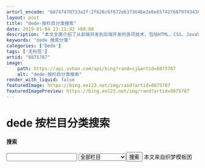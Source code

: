 ```yaml
---
arturl_encode: "68747470733a2f:2f626c6f672e6373646e2e6e65742f68797434383037393238:372f61727469636c652f64657461696c732f38383735373837"
layout: post
title: "dede-按栏目分类搜索"
date: 2019-01-04 23:11:42 +08:00
description: "本文全面介绍了从前端开发到后端开发的各项技术，包括HTML、CSS、JavaScript等前端核心技"
keywords: "dede 搜索分类"
categories: ['Dede']
tags: ['无标签']
artid: "8875787"
image:
    path: https://api.vvhan.com/api/bing?rand=sj&artid=8875787
    alt: "dede-按栏目分类搜索"
render_with_liquid: false
featuredImage: https://bing.ee123.net/img/rand?artid=8875787
featuredImagePreview: https://bing.ee123.net/img/rand?artid=8875787
---
```


# dede 按栏目分类搜索

<form action="{dede:field name='phpurl'/}/search.php" name="formsearch">

<div class="form">

<h4>搜索</h4>

<input type="hidden" name="kwtype" value="0" />

<input type="hidden" name="searchtype" value="titlekeyword" />

<input name="keyword" type="text" class="search-keyword" id="search-keyword" />

<select name="typeid" class="search-option" id="typeid">

<option value='0' selected='1'>全部栏目</option>

{dede:channelartlist typeid='top' }

{dede:type} <option value='[field:id/]'>[field:typename/]</option>{/dede:type}

{dede:channel type='son' noself='yes'}

<option value='[field:id/]'>-[field:typename/]</option>

{/dede:channel}

{/dede:channelartlist}

</select><button type="submit" class="search-submit">搜索</button>
本文来自织梦模板团

</div>

</form>